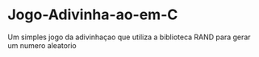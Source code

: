 # Jogo-Adivinha-ao-em-C
Um simples jogo da adivinhaçao que utiliza a biblioteca RAND para gerar um numero aleatorio
